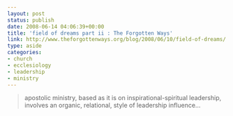 ```yaml
---
layout: post
status: publish
date: 2008-06-14 04:06:39+00:00
title: 'field of dreams part ii : The Forgotten Ways'
link: http://www.theforgottenways.org/blog/2008/06/10/field-of-dreams/
type: aside
categories:
- church
- ecclesiology
- leadership
- ministry
---
```


> apostolic ministry, based as it is on inspirational-spiritual leadership, involves an organic, relational, style of leadership influence…
